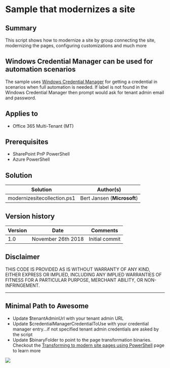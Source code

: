 # Sample that modernizes a site

## Summary

This script shows how to modernize a site by group connecting the site, modernizing the pages, configuring customizations and much more

## Windows Credential Manager can be used for automation scenarios

The sample uses [Windows Credential Manager](https://github.com/SharePoint/PnP-PowerShell/wiki/How-to-use-the-Windows-Credential-Manager-to-ease-authentication-with-PnP-PowerShell) for getting a credential in scenarios when full automation is needed. If label is not found in the Windows Credential Manager then prompt would ask for tenant admin email and password.

## Applies to

- Office 365 Multi-Tenant (MT)

## Prerequisites

- SharePoint PnP PowerShell
- Azure PowerShell

## Solution

Solution|Author(s)
--------|---------
modernizesitecollection.ps1 | Bert Jansen (**Microsoft**)

## Version history

Version|Date|Comments
-------|----|--------
1.0 | November 26th 2018 | Initial commit

## Disclaimer

THIS CODE IS PROVIDED AS IS WITHOUT WARRANTY OF ANY KIND, EITHER EXPRESS OR IMPLIED, INCLUDING ANY IMPLIED WARRANTIES OF FITNESS FOR A PARTICULAR PURPOSE, MERCHANT ABILITY, OR NON-INFRINGEMENT.

---

## Minimal Path to Awesome

- Update $tenantAdminUrl with your tenant admin URL
- Update $credentialManagerCredentialToUse with your credential manager entry...if not specified tenant admin credentials are asked by the script
- Update $binaryFolder to point to the page transformation binaries. Checkout the [Transforming to modern site pages using PowerShell](https://docs.microsoft.com/en-us/sharepoint/dev/transform/modernize-userinterface-site-pages-powershell) page to learn more

<img src="https://telemetry.sharepointpnp.com/sp-dev-modernization/scripts/modernizesitecollection" />